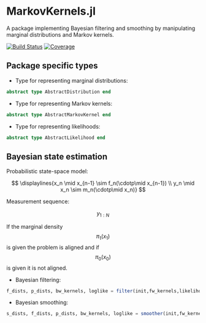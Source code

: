 # MarkovKernels.jl 

A package implementing Bayesian filtering and smoothing by manipulating marginal distributions and Markov kernels.

[![Build Status](https://github.com/filtron/MarkovKernels.jl/actions/workflows/CI.yml/badge.svg?branch=main)](https://github.com/filtron/MarkovKernels.jl/actions/workflows/CI.yml?query=branch%3Amain)
[![Coverage](https://codecov.io/gh/filtron/MarkovKernels.jl/branch/main/graph/badge.svg)](https://codecov.io/gh/filtron/MarkovKernels.jl)

## Package specific types

* Type for representing marginal distributions: 

```julia
abstract type AbstractDistribution end
```

* Type for representing Markov kernels: 

```julia
abstract type AbstractMarkovKernel end
```

* Type for representing likelihoods: 

```julia
abstract type AbstractLikelihood end
```

## Bayesian state estimation 
Probabilistic state-space model:

$$ 
\displaylines{x_n \mid x_{n-1} \sim f_n(\cdotp\mid x_{n-1}) \\
y_n \mid x_n \sim m_n(\cdotp\mid x_n)}
$$

Measurement sequence: 

$$ y_{1:N} $$ 

If the marginal density  $$\pi_1(x_1)$$ is given the problem is aligned and if $$\pi_0(x_0)$$ is given it is not aligned.

* Bayesian filtering:
```julia
f_dists, p_dists, bw_kernels, loglike = filter(init,fw_kernels,likelihoods,aligned)
```

* Bayesian smoothing: 
```julia
s_dists, f_dists, p_dists, bw_kernels, loglike = smoother(init,fw_kernels,likelihoods,aligned)
```

